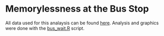 # Memorylessness at the Bus Stop

All data used for this analaysis can be found [here](http://data.mytransit.nyc/bus_time/2016/). Analysis and graphics were done with the [bus_wait.R](https://github.com/PerplexCity/Bus_Wait/blob/master/bus_wait.R) script.
